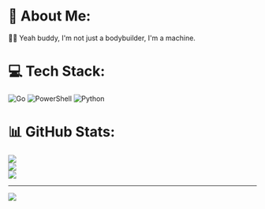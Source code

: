 # 💫 About Me:
💪🏿 Yeah buddy, I'm not just a bodybuilder, I'm a machine.


# 💻 Tech Stack:
![Go](https://img.shields.io/badge/go-%2300ADD8.svg?style=plastic&logo=go&logoColor=white) ![PowerShell](https://img.shields.io/badge/PowerShell-%235391FE.svg?style=plastic&logo=powershell&logoColor=white) ![Python](https://img.shields.io/badge/python-3670A0?style=plastic&logo=python&logoColor=ffdd54)
# 📊 GitHub Stats:
![](https://github-readme-stats.vercel.app/api?username=yeah-buddyy&theme=dark&hide_border=false&include_all_commits=false&count_private=false)<br/>
![](https://github-readme-streak-stats.herokuapp.com/?user=yeah-buddyy&theme=dark&hide_border=false)<br/>
![](https://github-readme-stats.vercel.app/api/top-langs/?username=yeah-buddyy&theme=dark&hide_border=false&include_all_commits=false&count_private=false&layout=compact)

---
[![](https://visitcount.itsvg.in/api?id=yeah-buddyy&icon=0&color=0)](https://visitcount.itsvg.in)

<!-- Proudly created with GPRM ( https://gprm.itsvg.in ) -->
